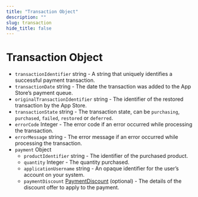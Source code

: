 ```yaml
---
title: "Transaction Object"
description: ""
slug: transaction
hide_title: false
---
```


# Transaction Object

* `transactionIdentifier` string - A string that uniquely identifies a successful payment transaction.
* `transactionDate` string - The date the transaction was added to the App Store’s payment queue.
* `originalTransactionIdentifier` string - The identifier of the restored transaction by the App Store.
* `transactionState` string - The transaction state, can be `purchasing`, `purchased`, `failed`, `restored` or `deferred`.
* `errorCode` Integer - The error code if an error occurred while processing the transaction.
* `errorMessage` string - The error message if an error occurred while processing the transaction.
* `payment` Object
  * `productIdentifier` string - The identifier of the purchased product.
  * `quantity` Integer  - The quantity purchased.
  * `applicationUsername` string - An opaque identifier for the user’s account on your system.
  * `paymentDiscount` [PaymentDiscount](latest/api/structures/payment-discount.md) (optional) - The details of the discount offer to apply to the payment.
